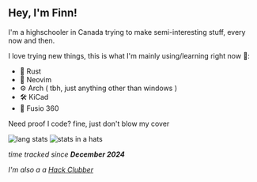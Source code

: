 ## Hey, I'm Finn!
I'm a highschooler in Canada trying to make semi-interesting stuff, every now and then.

I love trying new things, this is what I'm mainly using/learning right now 👀:
  - 🦀 Rust
  - 📝 Neovim
  - ⚙️ Arch ( tbh, just anything other than windows )
  - 🛠️ KiCad
  - 📐 Fusio 360

Need proof I code? fine, just don't blow my cover

![lang stats](https://github-readme-stats.vercel.app/api/top-langs/?username=jamdotjar&theme=transparent&show_icons=true&hide_border=false&layout=compact)
![stats in a hats](https://github-readme-stats.hackclub.dev/api/wakatime?username=89&api_domain=hackatime.hackclub.com&theme=transparent&custom_title=Time+Spent&layout=compact&cache_seconds=30&langs_count=6)

*time tracked since **December 2024***





*I'm also a a [Hack Clubber](https://hackclub.com/)*

